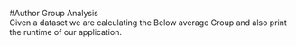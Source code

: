 #Author Group Analysis<br>
Given a dataset we are calculating the Below average Group and also print the runtime of our application.
